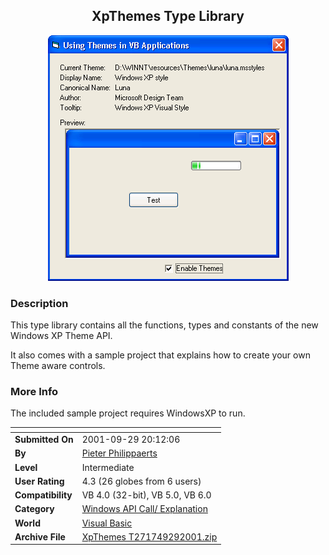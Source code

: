 ﻿<div align="center">

## XpThemes Type Library

<img src="PIC20019291430382428.gif">
</div>

### Description

This type library contains all the functions, types and constants of the new Windows XP Theme API.

It also comes with a sample project that explains how to create your own Theme aware controls.
 
### More Info
 
The included sample project requires WindowsXP to run.


<span>             |<span>
---                |---
**Submitted On**   |2001-09-29 20:12:06
**By**             |[Pieter Philippaerts](https://github.com/Planet-Source-Code/PSCIndex/blob/master/ByAuthor/pieter-philippaerts.md)
**Level**          |Intermediate
**User Rating**    |4.3 (26 globes from 6 users)
**Compatibility**  |VB 4\.0 \(32\-bit\), VB 5\.0, VB 6\.0
**Category**       |[Windows API Call/ Explanation](https://github.com/Planet-Source-Code/PSCIndex/blob/master/ByCategory/windows-api-call-explanation__1-39.md)
**World**          |[Visual Basic](https://github.com/Planet-Source-Code/PSCIndex/blob/master/ByWorld/visual-basic.md)
**Archive File**   |[XpThemes T271749292001\.zip](https://github.com/Planet-Source-Code/pieter-philippaerts-xpthemes-type-library__1-27647/archive/master.zip)








